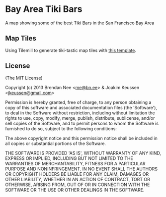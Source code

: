 Bay Area Tiki Bars
==================

A map showing some of the best Tiki Bars in the San Francisco Bay Area

## Map Tiles
Using Tilemill to generate tiki-tastic map tiles with [this template](https://github.com/brendannee/pirate-map).

## License 

(The MIT License)

Copyright (c) 2013 Brendan Nee &lt;me@bn.ee&gt; & Joakim Keussen &lt;jkeussen@gmail.com&gt;

Permission is hereby granted, free of charge, to any person obtaining
a copy of this software and associated documentation files (the
'Software'), to deal in the Software without restriction, including
without limitation the rights to use, copy, modify, merge, publish,
distribute, sublicense, and/or sell copies of the Software, and to
permit persons to whom the Software is furnished to do so, subject to
the following conditions:

The above copyright notice and this permission notice shall be
included in all copies or substantial portions of the Software.

THE SOFTWARE IS PROVIDED 'AS IS', WITHOUT WARRANTY OF ANY KIND,
EXPRESS OR IMPLIED, INCLUDING BUT NOT LIMITED TO THE WARRANTIES OF
MERCHANTABILITY, FITNESS FOR A PARTICULAR PURPOSE AND NONINFRINGEMENT.
IN NO EVENT SHALL THE AUTHORS OR COPYRIGHT HOLDERS BE LIABLE FOR ANY
CLAIM, DAMAGES OR OTHER LIABILITY, WHETHER IN AN ACTION OF CONTRACT,
TORT OR OTHERWISE, ARISING FROM, OUT OF OR IN CONNECTION WITH THE
SOFTWARE OR THE USE OR OTHER DEALINGS IN THE SOFTWARE.